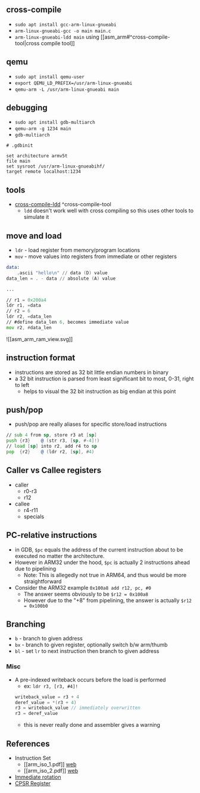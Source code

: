 ## cross-compile

- `sudo apt install gcc-arm-linux-gnueabi`
- `arm-linux-gnueabi-gcc -o main main.c`
- `arm-linux-gnueabi-ldd main` using [[asm_arm#^cross-compile-tool|cross compile tool]]

## qemu

- `sudo apt install qemu-user`
- `export QEMU_LD_PREFIX=/usr/arm-linux-gnueabi`
- `qemu-arm -L /usr/arm-linux-gnueabi main`

## debugging

- `sudo apt install gdb-multiarch`
- `qemu-arm -g 1234 main`
- `gdb-multiarch`

```shell
# .gdbinit

set architecture armv5t
file main
set sysroot /usr/arm-linux-gnueabihf/
target remote localhost:1234
```

## tools

- [cross-compile-ldd](https://gist.github.com/jerome-pouiller/c403786c1394f53f44a3b61214489e6f) ^cross-compile-tool
    - `ldd` doesn't work well with cross compiling so this uses other tools to simulate it

## move and load

- `ldr` - load register from memory/program locations
- `mov` - move values into registers from immediate or other registers

```asm
data:
    .ascii "hello\n" // data (D) value
data_len = . - data // absolute (A) value

...

// r1 = 0x200a4
ldr r1, =data
// r2 = 6
ldr r2, =data_len
// #define data_len 6, becomes immediate value
mov r2, #data_len
```

![[asm_arm_ram_view.svg]]

## instruction format

- instructions are stored as 32 bit little endian numbers in binary
- a 32 bit instruction is parsed from least significant bit to most, 0-31, right to left
    - helps to visual the 32 bit instruction as big endian at this point

## push/pop

- push/pop are really aliases for specific store/load instructions

```asm
// sub 4 from sp, store r3 at [sp]
push {r3}    @ (str r3, [sp, #-4]!)
// load [sp] into r2, add r4 to sp
pop  {r2}    @ (ldr r2, [sp], #4)
```

## Caller vs Callee registers

- caller
    - r0-r3
    - r12
- callee
    - r4-r11
    - specials

## PC-relative instructions

- in GDB, `$pc` equals the address of the current instruction about to be executed no matter the architecture.
- However in ARM32 under the hood, `$pc` is actually 2 instructions ahead due to pipelining
    - Note: This is allegedly not true in ARM64, and thus would be more straightforward
- Consider the ARM32 example `0x100a8 add r12, pc, #0`
    - The answer seems obviously to be `$r12 = 0x100a8`
    - However due to the "+8" from pipelining, the answer is actually `$r12 = 0x100b0`

## Branching

- `b` - branch to given address
- `bx` - branch to given register, optionally switch b/w arm/thumb
- `bl` - set `lr` to next instruction then branch to given address

### Misc

- A pre-indexed writeback occurs before the load is performed
    - ex: `ldr r3, [r3, #4]!`
    ```c
    writeback_value = r3 + 4
    deref_value = *(r3 + 4)
    r3 = writeback_value // immediately overwritten
    r3 = deref_value
    ````
    - this is never really done and assembler gives a warning

## References

- Instruction Set
    - [[arm_iso_1.pdf]] [web](https://iitd-plos.github.io/col718/ref/arm-instructionset.pdf)
    - [[arm_iso_2.pdf]] [web](https://profile.iiita.ac.in/bibhas.ghoshal/COA_2021/lecture_slides/arm_inst.pdf)
- [Immediate rotation](https://alisdair.mcdiarmid.org/arm-immediate-value-encoding/)
- [CPSR Register](https://developer.arm.com/documentation/ddi0601/2023-12/AArch32-Registers/CPSR--Current-Program-Status-Register)
